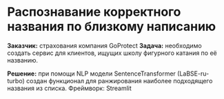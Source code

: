 # Распознавание корректного названия по близкому написанию
**Заказчик:** страхования компания GoProtect
**Задача:** необходимо создать сервис для клиентов, ищущих школу фигурного катания по её названию.

**Решение:** при помощи NLP модели SentenceTransformer (LaBSE-ru-turbo) создан функционал для ранжирования наиболее подходящего названия из списка.
Фреймворк: Streamlit
